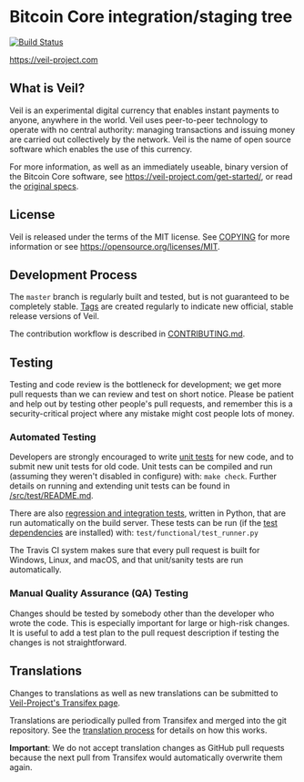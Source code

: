 Bitcoin Core integration/staging tree
=====================================

[![Build Status](https://travis-ci.org/Veil-Project/veil.svg?branch=master)](https://travis-ci.org/Veil-Project/veil)

https://veil-project.com

What is Veil?
----------------

Veil is an experimental digital currency that enables instant payments to
anyone, anywhere in the world. Veil uses peer-to-peer technology to operate
with no central authority: managing transactions and issuing money are carried
out collectively by the network. Veil is the name of open source
software which enables the use of this currency.

For more information, as well as an immediately useable, binary version of
the Bitcoin Core software, see https://veil-project.com/get-started/, or read the
[original specs](https://veil-project.com/specs/).

License
-------

Veil is released under the terms of the MIT license. See [COPYING](COPYING) for more
information or see https://opensource.org/licenses/MIT.

Development Process
-------------------

The `master` branch is regularly built and tested, but is not guaranteed to be
completely stable. [Tags](https://github.com/Veil-Project/veil/tags) are created
regularly to indicate new official, stable release versions of Veil.

The contribution workflow is described in [CONTRIBUTING.md](CONTRIBUTING.md).

Testing
-------

Testing and code review is the bottleneck for development; we get more pull
requests than we can review and test on short notice. Please be patient and help out by testing
other people's pull requests, and remember this is a security-critical project where any mistake might cost people
lots of money.

### Automated Testing

Developers are strongly encouraged to write [unit tests](src/test/README.md) for new code, and to
submit new unit tests for old code. Unit tests can be compiled and run
(assuming they weren't disabled in configure) with: `make check`. Further details on running
and extending unit tests can be found in [/src/test/README.md](/src/test/README.md).

There are also [regression and integration tests](/test), written
in Python, that are run automatically on the build server.
These tests can be run (if the [test dependencies](/test) are installed) with: `test/functional/test_runner.py`

The Travis CI system makes sure that every pull request is built for Windows, Linux, and macOS, and that unit/sanity tests are run automatically.

### Manual Quality Assurance (QA) Testing

Changes should be tested by somebody other than the developer who wrote the
code. This is especially important for large or high-risk changes. It is useful
to add a test plan to the pull request description if testing the changes is
not straightforward.

Translations
------------

Changes to translations as well as new translations can be submitted to
[Veil-Project's Transifex page](https://www.transifex.com/projects/p/veil-project/).

Translations are periodically pulled from Transifex and merged into the git repository. See the
[translation process](doc/translation_process.md) for details on how this works.

**Important**: We do not accept translation changes as GitHub pull requests because the next
pull from Transifex would automatically overwrite them again.
